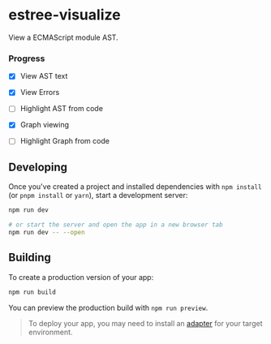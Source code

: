 # estree-visualize

View a ECMAScript module AST.


### Progress 

- [X] View AST text
- [X] View Errors
- [ ] Highlight AST from code
- [X] Graph viewing
- [ ] Highlight Graph from code


## Developing

Once you've created a project and installed dependencies with `npm install` (or `pnpm install` or `yarn`), start a development server:

```bash
npm run dev

# or start the server and open the app in a new browser tab
npm run dev -- --open
```

## Building

To create a production version of your app:

```bash
npm run build
```

You can preview the production build with `npm run preview`.

> To deploy your app, you may need to install an [adapter](https://svelte.dev/docs/kit/adapters) for your target environment.
